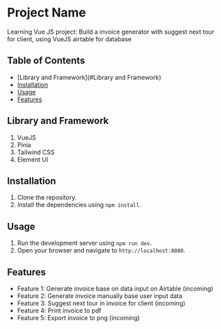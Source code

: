 # Project Name

Learning Vue JS project: Build a invoice generator with suggest next tour for client, using VueJS airtable for database

## Table of Contents

- [Library and Framework](#Library and Framework)
- [Installation](#installation)
- [Usage](#usage)
- [Features](#features)

## Library and Framework

1. VueJS
2. Pinia
3. Tailwind CSS
4. Element UI

## Installation

1. Clone the repository.
2. Install the dependencies using `npm install`.

## Usage

1. Run the development server using `npm run dev`.
2. Open your browser and navigate to `http://localhost:8080`.

## Features

- Feature 1: Generate invoice base on data input on Airtable (incoming)
- Feature 2: Generate invoice manually base user input data
- Feature 3: Suggest next tour in invoice for client (incoming)
- Feature 4: Print invoice to pdf
- Feature 5: Export invoice to png (incoming)
